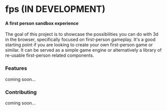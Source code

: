 fps (IN DEVELOPMENT)
====================

#### A first person sandbox experience

The goal of this project is to showcase the possibilities you can do with 3d in the browser, specifically focused on first-person gameplay. It's a good starting point if you are looking to create your own first-person game or similar. It can be served as a simple game engine or alternatively a library of re-usable first-person related components.

### Features
coming soon...

### Contributing
coming soon...
